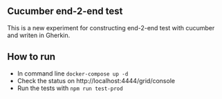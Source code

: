 ## Cucumber end-2-end test
This is a new experiment for constructing end-2-end test with cucumber and writen in Gherkin. 

## How to run
- In command line `docker-compose up -d`
- Check the status on http://localhost:4444/grid/console
- Run the tests with `npm run test-prod`